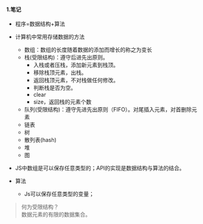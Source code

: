 #### 1.笔记
- 程序=数据结构+算法
- 计算机中常用存储数据的方法
    + 数组：数组的长度随着数据的添加而增长的称之为变长
    + 栈(受限结构)：遵守后进先出原则。
        * 入栈或者压栈，添加新元素到栈顶。
        * 移除栈顶元素，出栈。
        * 返回栈顶元素，不对栈做任何修改。
        * 判断栈是否为空。
        * clear
        * size，返回栈的元素个数
    + 队列(受限结构)：遵守先进先出原则（FIFO）。对尾插入元素，对首删除元素
    + 链表 
    + 树
    + 散列表(hash)
    + 堆
    + 图
    
- JS中数组是可以保存任意类型的；API的实现是数据结构与算法的结合。
- 算法 
    + Js可以保存任意类型的变量；


> 何为受限结构？    
数据元素的有限的数据集合。